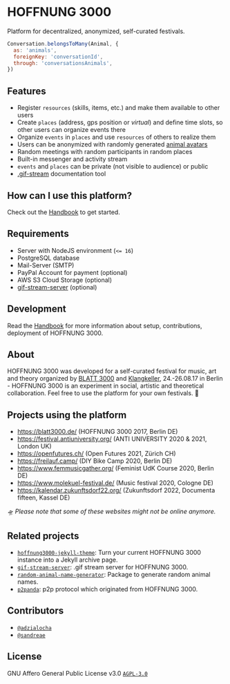 # HOFFNUNG 3000

Platform for decentralized, anonymized, self-curated festivals.

```javascript
Conversation.belongsToMany(Animal, {
  as: 'animals',
  foreignKey: 'conversationId',
  through: 'conversationsAnimals',
})
```

## Features

* Register `resources` (skills, items, etc.) and make them available to other users
* Create `places` (address, gps position or *virtual*) and define time slots, so other users can organize events there
* Organize `events` in `places` and use `resources` of others to realize them
* Users can be anonymized with randomly generated [animal avatars](https://github.com/adzialocha/random-animal-name-generator/)
* Random meetings with random participants in random places
* Built-in messenger and activity stream
* `events` and `places` can be private (not visible to audience) or public
* [.gif-stream](https://github.com/adzialocha/gif-stream/blob/master/example.gif) documentation tool

## How can I use this platform?

Check out the [Handbook](https://hoffnung3000.de) to get started.

## Requirements

* Server with NodeJS environment (`<= 16`)
* PostgreSQL database
* Mail-Server (SMTP)
* PayPal Account for payment (optional)
* AWS S3 Cloud Storage (optional)
* [gif-stream-server](https://github.com/adzialocha/gif-stream-server) (optional)

## Development

Read the [Handbook](https://hoffnung3000.de) for more information about setup, contributions, deployment of HOFFNUNG 3000.

## About

HOFFNUNG 3000 was developed for a self-curated festival for music, art and theory organized by [BLATT 3000](https://blatt3000.de) and [Klangkeller](http://www.klangkeller.net/), 24.-26.08.17 in Berlin - HOFFNUNG 3000 is an experiment in social, artistic and theoretical collaboration. Feel free to use the platform for your own festivals. :panda_face:

## Projects using the platform

* https://blatt3000.de/ (HOFFNUNG 3000 2017, Berlin DE)
* https://festival.antiuniversity.org/ (ANTI UNIVERSITY 2020 & 2021, London UK)
* https://openfutures.ch/ (Open Futures 2021, Zürich CH)
* https://freilauf.camp/ (DIY Bike Camp 2020, Berlin DE)
* https://www.femmusicgather.org/ (Feminist UdK Course 2020, Berlin DE)
* https://www.molekuel-festival.de/ (Music festival 2020, Cologne DE)
* https://kalendar.zukunftsdorf22.org/ (Zukunftsdorf 2022, Documenta fifteen, Kassel DE)

*🛸 Please note that some of these websites might not be online anymore.*

## Related projects

* [`hoffnung3000-jekyll-theme`](https://github.com/sandreae/hoffnung3000-jekyll-theme): Turn your current HOFFNUNG 3000 instance into a Jekyll archive page.
* [`gif-stream-server`](https://github.com/adzialocha/gif-stream-server): .gif stream server for HOFFNUNG 3000.
* [`random-animal-name-generator`](https://github.com/adzialocha/random-animal-name-generator/): Package to generate random animal names.
* [`p2panda`](https://github.com/p2panda/handbook): p2p protocol which originated from HOFFNUNG 3000.

## Contributors

* [`@adzialocha`](https://github.com/adzialocha)
* [`@sandreae`](https://github.com/sandreae)

## License

GNU Affero General Public License v3.0 [`AGPL-3.0`](LICENSE)
